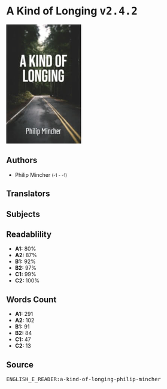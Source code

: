 # A Kind of Longing <kbd>v2.4.2</kbd>

![](./cover.medium.jpg "")

## Authors


 - Philip Mincher <small>(-1 - -1)</small>

## Translators



## Subjects



## Readablility


 - **A1:** 80%
 - **A2:** 87%
 - **B1:** 92%
 - **B2:** 97%
 - **C1:** 99%
 - **C2:** 100%

## Words Count


 - **A1:** 291
 - **A2:** 102
 - **B1:** 91
 - **B2:** 84
 - **C1:** 47
 - **C2:** 13

## Source


<kbd>ENGLISH_E_READER:a-kind-of-longing-philip-mincher</kbd>
